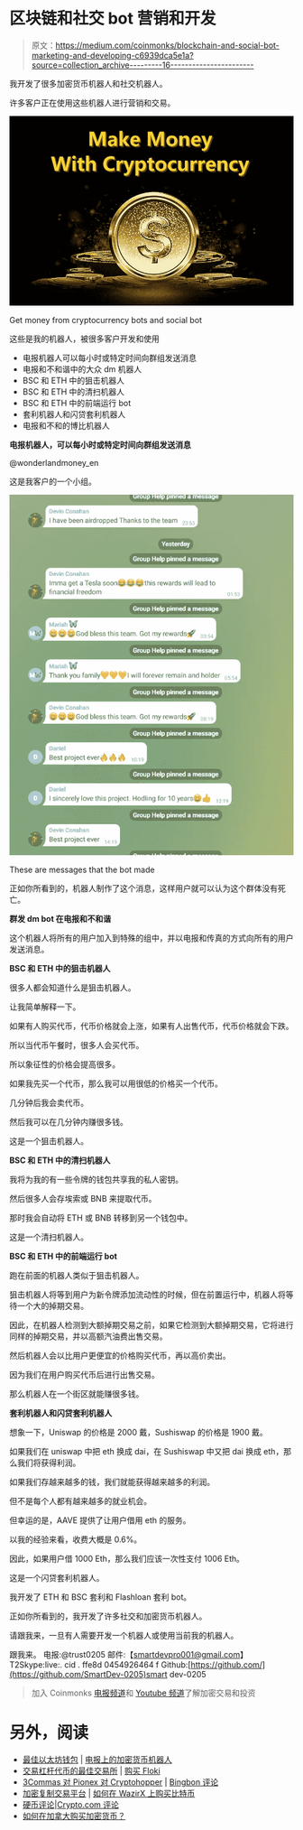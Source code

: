 # 区块链和社交 bot 营销和开发

> 原文：<https://medium.com/coinmonks/blockchain-and-social-bot-marketing-and-developing-c6939dca5e1a?source=collection_archive---------16----------------------->

我开发了很多加密货币机器人和社交机器人。

许多客户正在使用这些机器人进行营销和交易。

![](img/71cd4c727ea0cb2e7767c0216da0bd42.png)

Get money from cryptocurrency bots and social bot

这些是我的机器人，被很多客户开发和使用

*   电报机器人可以每小时或特定时间向群组发送消息
*   电报和不和谐中的大众 dm 机器人
*   BSC 和 ETH 中的狙击机器人
*   BSC 和 ETH 中的清扫机器人
*   BSC 和 ETH 中的前端运行 bot
*   套利机器人和闪贷套利机器人
*   电报和不和的博比机器人

**电报机器人，可以每小时或特定时间向群组发送消息**

@wonderlandmoney_en

这是我客户的一个小组。

![](img/a22eb818b24d8deccbc4a9c81e973a76.png)

These are messages that the bot made

正如你所看到的，机器人制作了这个消息，这样用户就可以认为这个群体没有死亡。

**群发 dm bot 在电报和不和谐**

这个机器人将所有的用户加入到特殊的组中，并以电报和传真的方式向所有的用户发送消息。

**BSC 和 ETH 中的狙击机器人**

很多人都会知道什么是狙击机器人。

让我简单解释一下。

如果有人购买代币，代币价格就会上涨，如果有人出售代币，代币价格就会下跌。

所以当代币午餐时，很多人会买代币。

所以象征性的价格会提高很多。

如果我先买一个代币，那么我可以用很低的价格买一个代币。

几分钟后我会卖代币。

然后我可以在几分钟内赚很多钱。

这是一个狙击机器人。

**BSC 和 ETH 中的清扫机器人**

我将为我的有一些令牌的钱包共享我的私人密钥。

然后很多人会存埃索或 BNB 来提取代币。

那时我会自动将 ETH 或 BNB 转移到另一个钱包中。

这是一个清扫机器人。

**BSC 和 ETH 中的前端运行 bot**

跑在前面的机器人类似于狙击机器人。

狙击机器人将等到用户为新令牌添加流动性的时候，但在前置运行中，机器人将等待一个大的掉期交易。

因此，在机器人检测到大额掉期交易之前，如果它检测到大额掉期交易，它将进行同样的掉期交易，并以高额汽油费出售交易。

然后机器人会以比用户更便宜的价格购买代币，再以高价卖出。

因为我们在用户购买代币后进行出售交易。

那么机器人在一个街区就能赚很多钱。

**套利机器人和闪贷套利机器人**

想象一下，Uniswap 的价格是 2000 戴，Sushiswap 的价格是 1900 戴。

如果我们在 uniswap 中把 eth 换成 dai，在 Sushiswap 中又把 dai 换成 eth，那么我们将获得利润。

如果我们存越来越多的钱，我们就能获得越来越多的利润。

但不是每个人都有越来越多的就业机会。

但幸运的是，AAVE 提供了让用户借用 eth 的服务。

以我的经验来看，收费大概是 0.6%。

因此，如果用户借 1000 Eth，那么我们应该一次性支付 1006 Eth。

这是一个闪贷套利机器人。

我开发了 ETH 和 BSC 套利和 Flashloan 套利 bot。

正如你所看到的，我开发了许多社交和加密货币机器人。

请跟我来，一旦有人需要开发一个机器人或使用当前我的机器人。

跟我来。
电报:@trust0205
邮件:【smartdevpro001@gmail.com】T2Skype:live:. cid . ffe8d 0454926464 f
Github:[https://github.com/](https://github.com/SmartDev-0205)smart dev-0205

> 加入 Coinmonks [电报频道](https://t.me/coincodecap)和 [Youtube 频道](https://www.youtube.com/c/coinmonks/videos)了解加密交易和投资

# 另外，阅读

*   [最佳以太坊钱包](https://coincodecap.com/best-ethereum-wallets) | [电报上的加密货币机器人](https://coincodecap.com/telegram-crypto-bots)
*   [交易杠杆代币的最佳交易所](https://coincodecap.com/leveraged-token-exchanges) | [购买 Floki](https://coincodecap.com/buy-floki-inu-token)
*   [3Commas 对 Pionex 对 Cryptohopper](https://coincodecap.com/3commas-vs-pionex-vs-cryptohopper) | [Bingbon 评论](https://coincodecap.com/bingbon-review)
*   [加密复制交易平台](/coinmonks/top-10-crypto-copy-trading-platforms-for-beginners-d0c37c7d698c) | [如何在 WazirX 上购买比特币](/coinmonks/buy-bitcoin-on-wazirx-2d12b7989af1)
*   [硬币评论](https://coincodecap.com/coinloan-review)|[Crypto.com 评论](/coinmonks/crypto-com-review-f143dca1f74c)
*   [如何在加拿大购买加密货币？](https://coincodecap.com/how-to-buy-cryptocurrency-in-canada)